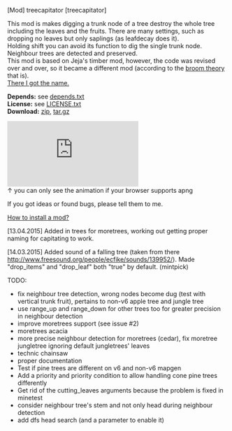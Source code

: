 [Mod] treecapitator [treecapitator]

This mod is makes digging a trunk node of a tree destroy the whole tree
including the leaves and the fruits. There are many settings, such as dropping
no leaves but only saplings (as leafdecay does it).<br/>
Holding shift you can avoid its function to dig the single trunk node.<br/>
Neighbour trees are detected and preserved.<br/>
This mod is based on Jeja's timber mod, however, the code was revised over and
over, so it became a different mod (according to the
[broom theory](https://www.youtube.com/watch?v=51n-EBigXmg) that is).<br/>
[There I got the name.](http://www.minecraftforum.net/topic/1009577-147-daftpvfs-mods-treecapitator-ingameinfo-crystalwing-startinginv-floatingruins/)

**Depends:** see [depends.txt](https://raw.githubusercontent.com/HybridDog/treecapitator/master/depends.txt)<br/>
**License:** see [LICENSE.txt](https://raw.githubusercontent.com/HybridDog/treecapitator/master/LICENSE.txt)<br/>
**Download:** [zip](https://github.com/HybridDog/treecapitator/archive/master.zip), [tar.gz](https://github.com/HybridDog/treecapitator/archive/master.tar.gz)

![I'm a screenshot!](https://forum.minetest.net/download/file.php?id=571)<br/>
↑ you can only see the animation if your browser supports apng

If you got ideas or found bugs, please tell them to me.

[How to install a mod?](http://wiki.minetest.net/Installing_Mods)


[13.04.2015] Added in trees for moretrees, working out getting proper naming
	for capitating to work.

﻿[14.03.2015] Added sound of a falling tree (taken from there
	http://www.freesound.org/people/ecfike/sounds/139952/).
	Made "drop_items" and "drop_leaf" both "true" by default. (mintpick)

TODO:
* fix neighbour tree detection, wrong nodes become dug (test with vertical
	trunk fruit),
	pertains to non-v6 apple tree and jungle tree
* use range_up and range_down for other trees too for greater precision in
	neighbour detection
* improve moretrees support (see issue #2)
* moretrees acacia
* more precise neighbour detection for moretrees (cedar), fix moretree
	jungletree ignoring default jungletrees' leaves
* technic chainsaw
* proper documentation
* Test if pine trees are different on v6 and non-v6 mapgen
* Add a priority and priority condition to allow handling cone pine trees
	differently
* Get rid of the cutting_leaves arguments because the problem is fixed in
	minetest
* consider neighbour tree's stem and not only head during neighbour detection
* add dfs head search (and a parameter to enable it)
